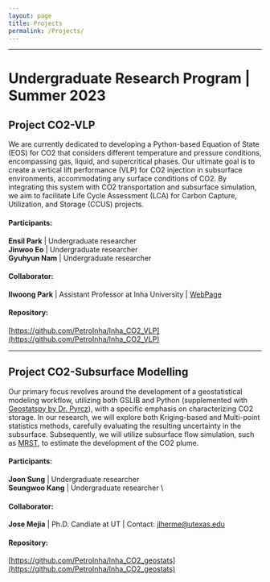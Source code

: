 ```yaml
---
layout: page
title: Projects
permalink: /Projects/
---
```


---------------------------
# Undergraduate Research Program | Summer 2023
## Project CO2-VLP
We are currently dedicated to developing a Python-based Equation of State (EOS) for CO2 that considers different temperature and pressure conditions, encompassing gas, liquid, and supercritical phases. Our ultimate goal is to create a vertical lift performance (VLP) for CO2 injection in subsurface environments, accommodating any surface conditions of CO2. By integrating this system with CO2 transportation and subsurface simulation, we aim to facilitate Life Cycle Assessment (LCA) for Carbon Capture, Utilization, and Storage (CCUS) projects.

#### Participants: 
**Ensil Park** | Undergraduate researcher \
**Jinwoo Eo** | Undergraduate researcher  \
**Gyuhyun Nam** | Undergraduate researcher 

#### Collaborator: 
**Ilwoong Park** | Assistant Professor at Inha University | [WebPage](https://iwpark.creatorlink.net/) 

#### Repository:
[https://github.com/PetroInha/Inha_CO2_VLP](https://github.com/PetroInha/Inha_CO2_VLP)


---------------------------
## Project CO2-Subsurface Modelling
Our primary focus revolves around the development of a geostatistical modeling workflow, utilizing both GSLIB and Python (supplemented with [Geostatspy by Dr. Pyrcz](https://github.com/GeostatsGuy/GeostatsPy)), with a specific emphasis on characterizing CO2 storage. In our research, we will explore both Kriging-based and Multi-point statistics methods, carefully evaluating the resulting uncertainty in the subsurface. Subsequently, we will utilize subsurface flow simulation, such as [MRST](https://www.sintef.no/projectweb/mrst/), to estimate the development of the CO2 plume.

#### Participants: 
**Joon Sung** | Undergraduate researcher \
**Seungwoo Kang** | Undergraduate researcher \

#### Collaborator: 
**Jose Mejia** | Ph.D. Candiate at UT | Contact: jlherme@utexas.edu 
#### Repository:
[https://github.com/PetroInha/Inha_CO2_geostats](https://github.com/PetroInha/Inha_CO2_geostats)